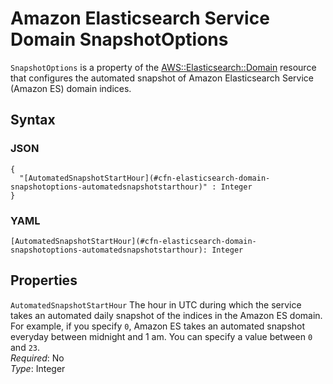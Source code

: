 # Amazon Elasticsearch Service Domain SnapshotOptions<a name="aws-properties-elasticsearch-domain-snapshotoptions"></a>

`SnapshotOptions` is a property of the [AWS::Elasticsearch::Domain](aws-resource-elasticsearch-domain.md) resource that configures the automated snapshot of Amazon Elasticsearch Service \(Amazon ES\) domain indices\.

## Syntax<a name="w4ab1c21c10d120c13c27b5"></a>

### JSON<a name="aws-properties-elasticsearch-domain-snapshotoptions-syntax.json"></a>

```
{
  "[AutomatedSnapshotStartHour](#cfn-elasticsearch-domain-snapshotoptions-automatedsnapshotstarthour)" : Integer
}
```

### YAML<a name="aws-properties-elasticsearch-domain-snapshotoptions-syntax.yaml"></a>

```
[AutomatedSnapshotStartHour](#cfn-elasticsearch-domain-snapshotoptions-automatedsnapshotstarthour): Integer
```

## Properties<a name="w4ab1c21c10d120c13c27b7"></a>

`AutomatedSnapshotStartHour`  <a name="cfn-elasticsearch-domain-snapshotoptions-automatedsnapshotstarthour"></a>
The hour in UTC during which the service takes an automated daily snapshot of the indices in the Amazon ES domain\. For example, if you specify `0`, Amazon ES takes an automated snapshot everyday between midnight and 1 am\. You can specify a value between `0` and `23`\.  
*Required*: No  
*Type*: Integer